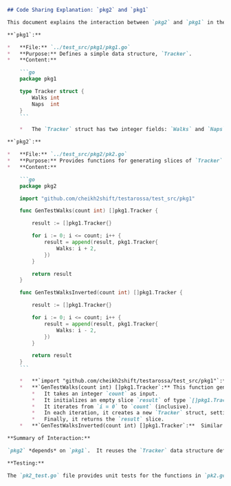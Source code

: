 ```markdown
## Code Sharing Explanation: `pkg2` and `pkg1`

This document explains the interaction between `pkg2` and `pkg1` in the provided Go project, focusing on how `pkg2` utilizes the structure defined in `pkg1`.

**`pkg1`:**

*   **File:** `../test_src/pkg1/pkg1.go`
*   **Purpose:** Defines a simple data structure, `Tracker`.
*   **Content:**

    ```go
    package pkg1

    type Tracker struct {
    	Walks int
    	Naps  int
    }
    ```

    *   The `Tracker` struct has two integer fields: `Walks` and `Naps`. This struct represents a way to track the number of walks and naps an entity has taken.  The `Naps` field is currently unused by `pkg2`, but could be extended in future.

**`pkg2`:**

*   **File:** `../test_src/pkg2/pk2.go`
*   **Purpose:** Provides functions for generating slices of `Tracker` structs.  It imports and leverages the `Tracker` type defined in `pkg1`.
*   **Content:**

    ```go
    package pkg2

    import "github.com/cheikh2shift/testarossa/test_src/pkg1"

    func GenTestWalks(count int) []pkg1.Tracker {

    	result := []pkg1.Tracker{}

    	for i := 0; i <= count; i++ {
    		result = append(result, pkg1.Tracker{
    			Walks: i + 2,
    		})
    	}

    	return result
    }

    func GenTestWalksInverted(count int) []pkg1.Tracker {

    	result := []pkg1.Tracker{}

    	for i := 0; i <= count; i++ {
    		result = append(result, pkg1.Tracker{
    			Walks: i - 2,
    		})
    	}

    	return result
    }
    ```

    *   **`import "github.com/cheikh2shift/testarossa/test_src/pkg1"`:**  This line is crucial.  It's how `pkg2` gains access to the `Tracker` type defined in `pkg1`.  Without this import, `pkg2` would not be able to use `pkg1.Tracker`.  It specifies the import path to `pkg1`.
    *   **`GenTestWalks(count int) []pkg1.Tracker`:** This function generates a slice of `Tracker` structs.
        *   It takes an integer `count` as input.
        *   It initializes an empty slice `result` of type `[]pkg1.Tracker`.
        *   It iterates from `i = 0` to `count` (inclusive).
        *   In each iteration, it creates a new `Tracker` struct, setting the `Walks` field to `i + 2`, and appending the new struct to the `result` slice. The `Naps` field is implicitly initialized to 0.
        *   Finally, it returns the `result` slice.
    *   **`GenTestWalksInverted(count int) []pkg1.Tracker`:**  Similar to `GenTestWalks`, but this function generates a slice where the `Walks` field is set to `i - 2`.

**Summary of Interaction:**

`pkg2` *depends* on `pkg1`.  It reuses the `Tracker` data structure defined in `pkg1` to create collections of `Tracker` instances.  This promotes code reuse and allows `pkg2` to focus on the logic of generating the `Tracker` data without having to redefine the structure itself.  The `import` statement is the key mechanism that enables this sharing.

**Testing:**

The `pk2_test.go` file provides unit tests for the functions in `pk2.go`, further demonstrating the usage and correct functionality of the shared `Tracker` type.
```
